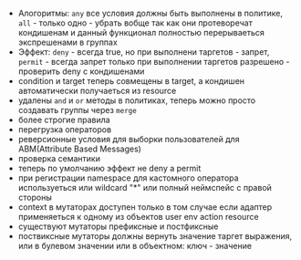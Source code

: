 
* Алогоритмы: `any` все условия должны быть выполнены в политике, `all` - только одно - убрать вобще так как они протеворечат кондишенам и данный функционал полностью перерываеться экспрешенами в группах
* Эффект: `deny` - всегда true, но при выполнени таргетов - запрет, `permit` - всегда запрет только при выполнении таргетов разрешено - проверить deny  c кондишенами
* condition и target теперь совмещены в target, а кондишен автоматически получаеться из resource
* удалены `and` и `or` методы в политиках, теперь можно просто создавать группы через `merge`
* более строгие правила
* перегрузка операторов
* реверсионные условия для выборки пользователей для ABM(Attribute Based Messages)
* проверка семантики
* теперь по умолчанию эффект не deny а permit
* при регистрации namespace для кастомного оператора используеться или wildcard "*"  или полный неймспейс с правой стороны
* context в мутаторах доступен только в том случае если адаптер применяеться к одному из объектов user env action resource
* существуют мутаторы префиксные и постфиксные
* поствиксные мутаторы должны вернуть значение таргет выражения, или в булевом значении или в объектном: ключ - значение
